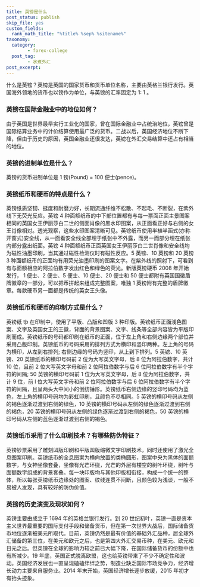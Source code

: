 ```yaml
---
title: 英镑是什么
post_status: publish
skip_file: yes
custom_fields:
  rank_math_title: "%title% %sep% %sitename%"
taxonomy:
  category:
        - forex-college
  post_tag:
        - 水煮外汇
post_excerpt: 
---
```

什么是英镑？英镑是英国的国家货币和货币单位名称，主要由英格兰银行发行。英国海外领地的货币也以镑作为单位，与英镑的汇率固定为 1: 1 。

### 英镑在国际金融业中的地位如何？

由于英国是世界最早实行工业化的国家，曾在国际金融业中占统治地位，英镑曾是国际结算业务中的计价结算使用最广泛的货币。二战以后，英国经济地位不断下降，但由于历史的原因，英国金融业还很发达，英镑在外汇交易结算中还占有相当的地位。

### 英镑的进制单位是什么？

英镑的货币进制单位是 1 镑(Pound) = 100 便士(pence)。

### 英镑纸币和硬币的特点是什么？

英镑纸质坚韧、挺度和耐磨力好，长期流通纤维不松散、不起毛、不断裂，在紫外线下无荧光反应。英镑 4 种面额纸币的中下部位置都有与每一票面正面主景图案相同的英国女王伊丽莎白二世的侧面肖像的黑水印图案，从正面看正好与右侧的女王肖像相对。透光观察，这些水印图案清晰可见。英镑纸币使用半植半函式(亦称开窗式)安全线，从一面看安全线全部埋于纸张中不外露，而另一而部分埋在纸张内部分露出纸面。英镑 4 种面额纸币正面英国女王伊丽莎白二世肖像和安全线均为磁性油墨印刷，当其通过磁性检测仪时有磁性反应。5 英镑、10 英镑和 20 英镑 3 种面额纸币的正面均有用荧光油墨印刷的图案文字。在紫外线的照射下，可看到有与面额相应的阿拉伯数字发出红色和绿色的荧光。新版英镑硬币 2008 年开始发行， 1 便士、2 便士、5 便士、10 便士、20 便士和 50 便士都附有英国国徽盾牌徽章的一部分，可以把币拼起来组成完整图案，唯独 1 英镑附有完整的盾牌徽章。每款硬币另一面都是传统的英女王头像。

### 英镑纸币和硬币的印制方式是什么？

英镑纸 tþ 在印制中，使用了平版、凸版和凹版 3 种印版。英镑纸币正面浅色图案、文字及英国女王的王徽，背面的背景图案、文字、线条等全部内容皆为平版印刷而成。英镑纸币的号码都印刷在纸币的正面，位于左上角和右侧边缘两个部位并采用凸版印制。英镑纸币的号码采用的排列方式为横印和竖印两种。左上角的号码为横印，从左到右排列; 右侧边缘的号码为竖印，从上到下排列。5 英镑、10 英镑、20 英镑纸币的横印号码前 2 位为大写英文字母，后 8 位为阿拉伯数字，共计 10 位，且前 2 位大写英文字母和前 2 位阿拉伯数字与后 6 位阿拉伯数字有半个字符的间隔; 50 英镑的横印号码前 1 位为大写英文字母，后 8 位为阿拉伯数字，共计 9 位，前 l 位大写英文字母和前 2 位阿拉伯数字与后 6 位阿拉伯数字有半个字符的间隔，且呈两头大中间小的倒纺锤形。英镑纸币右侧边缘的竖印号码均为蓝色，左上角的横印号码均为彩虹印刷，且颜色不尽相同。5 英镑的横印号码从左侧的褐色逐渐过渡到右侧的绿色，10 英镑的横印号码从左侧的绿色逐渐过渡到右侧的褐色，20 英镑的横印号码从左侧的绿色逐渐过渡到右侧的褐色，50 英镑的横印号码从左侧的蓝色逐渐过渡到右侧的褐色。

### 英镑纸币采用了什么印刷技术？有哪些防伪特征？

英镑钞票采用了雕刻凹版印刷和平版凹版缩微文字印刷技术，同时还使用了激光全息图案印刷。英镑纸币的全息图案为横向放置的类椭圆形，图案中央为黑体的面额数字，与女神坐像套叠，坐像有光芒环绕，光芒的外层有楼空的树叶环绕，树叶与面额数字组成的背景套叠。每一块印版均与其他印版相衔接，构成一个统一的整体，所以每张英镑纸币边缘处的图案、纹线连贯不间断，且颜色较为浅谈，一般不易被人发现，具有较好的防伪价值。

### 英镑的历史演变及现状如何？

英镑主要由成立于 1694 年的英格兰银行发行。到 20 世纪初叶，英镑一直是资本主义世界最重要的国际支付手段和储备货币，但在第一次世界大战后，国际储备货币地位逐渐被美元所取代。目前，英镑仍然是最有价值的基础外汇品种，居全球外汇储备的第三位，在美元和欧元之后，也是第四大外汇交易币种，在美元、欧元和日元之后。但英镑在全球的影响力较之前已大幅下降，在国际储备货币的份额中也有所减少。19 年底，英国正式脱离欧盟，这也给英镑带来了不少不确定性和波动。英国经济发展也一直呈现磕磕绊绊之势，制造业缺乏国际市场竞争力，经济增长动力主要来自服务业。2014 年末开始，英国经济增长逐步放缓，2015 年初才有抬头迹象。
